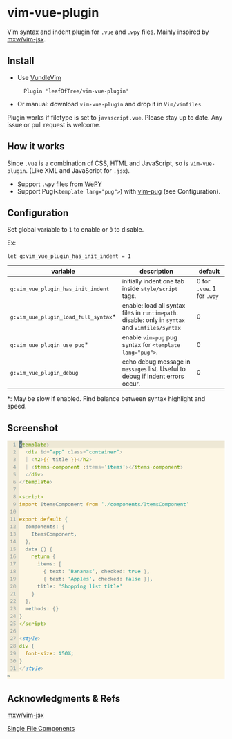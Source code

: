 # vim-vue-plugin

Vim syntax and indent plugin for `.vue` and `.wpy` files. Mainly inspired by [mxw/vim-jsx][1]. 

## Install

- Use [VundleVim][2]

        Plugin 'leafOfTree/vim-vue-plugin'

- Or manual: download `vim-vue-plugin` and drop it in `Vim/vimfiles`.

Plugin works if filetype is set to `javascript.vue`. Please stay up to date. Any issue or pull request is welcome.

## How it works

Since `.vue` is a combination of CSS, HTML and JavaScript, so is `vim-vue-plugin`. (Like XML and JavaScript for `.jsx`).

- Support `.wpy` files from [WePY](https://tencent.github.io/wepy)
- Support Pug(`<template lang="pug">`) with [vim-pug][4] (see Configuration).


## Configuration

Set global variable to `1` to enable or `0` to disable.

Ex: 

    let g:vim_vue_plugin_has_init_indent = 1

| variable                              | description                                                                                     | default                    |
|---------------------------------------|-------------------------------------------------------------------------------------------------|----------------------------|
| `g:vim_vue_plugin_has_init_indent`    | initially indent one tab inside `style/script` tags.                                            | 0 for `.vue`. 1 for `.wpy` |
| `g:vim_uue_plugin_load_full_syntax`\* | enable: load all syntax files in `runtimepath`. disable: only in `syntax` and `vimfiles/syntax` | 0                          |
| `g:vim_uue_plugin_use_pug`\*          | enable `vim-pug` pug syntax for `<template lang="pug">`.                                        | 0                          |
| `g:vim_vue_plugin_debug`              | echo debug message in `messages` list. Useful to debug if indent errors occur.                  | 0                          |

\*: May be slow if enabled. Find balance between syntax highlight and speed.

## Screenshot

![screenshot](static/screenshot.png)

## Acknowledgments & Refs

[mxw/vim-jsx][1]

[Single File Components][3]

[1]: https://github.com/mxw/vim-jsx "mxw: vim-jsx"
[2]: https://github.com/VundleVim/Vundle.vim
[3]: https://vuejs.org/v2/guide/single-file-components.html
[4]: https://github.com/digitaltoad/vim-pug
